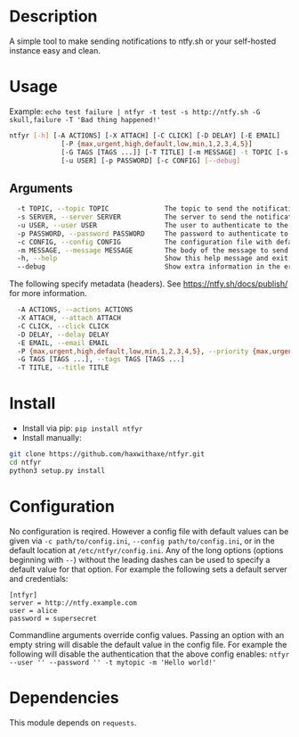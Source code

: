 # Description
A simple tool to make sending notifications to ntfy.sh or your self-hosted instance easy and clean.


# Usage
Example: `echo test failure | ntfyr -t test -s http://ntfy.sh -G skull,failure -T 'Bad thing happened!'`

```sh
ntfyr [-h] [-A ACTIONS] [-X ATTACH] [-C CLICK] [-D DELAY] [-E EMAIL]
             [-P {max,urgent,high,default,low,min,1,2,3,4,5}]
             [-G TAGS [TAGS ...]] [-T TITLE] [-m MESSAGE] -t TOPIC [-s SERVER]
             [-u USER] [-p PASSWORD] [-c CONFIG] [--debug]
```

## Arguments
```sh
  -t TOPIC, --topic TOPIC              The topic to send the notification to. Required.
  -s SERVER, --server SERVER           The server to send the notification to. Defaults to https://ntfy.sh.
  -u USER, --user USER                 The user to authenticate to the server with.
  -p PASSWORD, --password PASSWORD     The password to authenticate to the server with.
  -c CONFIG, --config CONFIG           The configuration file with default values. The values specified as arguments override the values in this file.
  -m MESSAGE, --message MESSAGE        The body of the message to send. The default (or if "-"is given) is to read from stdin.
  -h, --help                           Show this help message and exit
  --debug                              Show extra information in the error messages.
```

The following specify metadata (headers). See https://ntfy.sh/docs/publish/ for more information.
```sh
  -A ACTIONS, --actions ACTIONS
  -X ATTACH, --attach ATTACH
  -C CLICK, --click CLICK
  -D DELAY, --delay DELAY
  -E EMAIL, --email EMAIL
  -P {max,urgent,high,default,low,min,1,2,3,4,5}, --priority {max,urgent,high,default,low,min,1,2,3,4,5}
  -G TAGS [TAGS ...], --tags TAGS [TAGS ...]
  -T TITLE, --title TITLE
```

# Install
* Install via pip: ```pip install ntfyr```
* Install manually: 
```sh
git clone https://github.com/haxwithaxe/ntfyr.git
cd ntfyr
python3 setup.py install
```

# Configuration
No configuration is reqired. However a config file with default values can be given via `-c path/to/config.ini`, `--config path/to/config.ini`, or in the default location at `/etc/ntfyr/config.ini`.
Any of the long options (options beginning with `--`) without the leading dashes can be used to specify a default value for that option. For example the following sets a default server and credentials:
```
[ntfyr]
server = http://ntfy.example.com
user = alice
password = supersecret
```

Commandline arguments override config values. Passing an option with an empty string will disable the default value in the config file. For example the following will disable the authentication that the above config enables:
```ntfyr --user '' --password '' -t mytopic -m 'Hello world!'```


# Dependencies
This module depends on `requests`.

